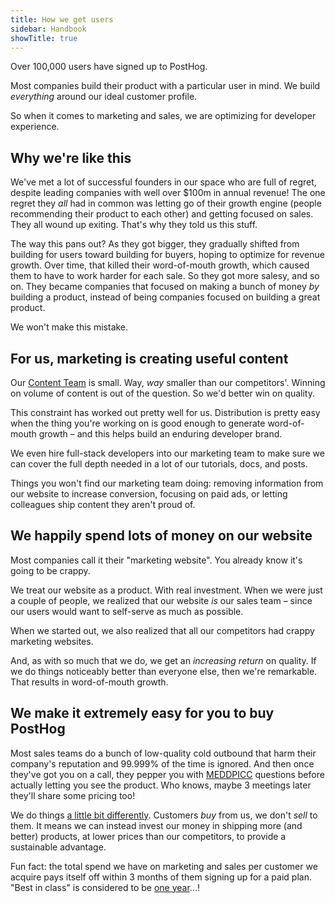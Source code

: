 ```yaml
---
title: How we get users
sidebar: Handbook
showTitle: true
---
```


Over 100,000 users have signed up to PostHog.

Most companies build their product with a particular user in mind. We build _everything_ around our ideal customer profile.

So when it comes to marketing and sales, we are optimizing for developer experience.

## Why we're like this

We've met a lot of successful founders in our space who are full of regret, despite leading companies with well over $100m in annual revenue! The one regret they _all_ had in common was letting go of their growth engine (people recommending their product to each other) and getting focused on sales. They all wound up exiting. That's why they told us this stuff.

The way this pans out? As they got bigger, they gradually shifted from building for users toward building for buyers, hoping to optimize for revenue growth. Over time, that killed their word-of-mouth growth, which caused them to have to work harder for each sale. So they got more salesy, and so on. They became companies that focused on making a bunch of money _by_ building a product, instead of being companies focused on building a great product.

We won't make this mistake.

## For us, marketing is creating useful content

Our [Content Team](/teams/content) is small. Way, _way_ smaller than our competitors'. Winning on volume of content is out of the question. So we'd better win on quality.

This constraint has worked out pretty well for us. Distribution is pretty easy when the thing you're working on is good enough to generate word-of-mouth growth – and this helps build an enduring developer brand.

We even hire full-stack developers into our marketing team to make sure we can cover the full depth needed in a lot of our tutorials, docs, and posts.

Things you won't find our marketing team doing: removing information from our website to increase conversion, focusing on paid ads, or letting colleagues ship content they aren't proud of.

## We happily spend lots of money on our website

Most companies call it their "marketing website". You already know it's going to be crappy.

We treat our website as a product. With real investment. When we were just a couple of people, we realized that our website _is_ our sales team – since our users would want to self-serve as much as possible.

When we started out, we also realized that all our competitors had crappy marketing websites.

And, as with so much that we do, we get an _increasing return_ on quality. If we do things noticeably better than everyone else, then we're remarkable. That results in word-of-mouth growth.

## We make it extremely easy for you to buy PostHog

Most sales teams do a bunch of low-quality cold outbound that harm their company's reputation and 99.999% of the time is ignored. And then once they've got you on a call, they pepper you with [MEDDPICC](https://www.getweflow.com/blog/meddpicc) questions before actually letting you see the product. Who knows, maybe 3 meetings later they'll share some pricing too!

We do things [a little bit differently](/sales). Customers _buy_ from us, we don't _sell_ to them. It means we can instead invest our money in shipping more (and better) products, at lower prices than our competitors, to provide a sustainable advantage.

Fun fact: the total spend we have on marketing and sales per customer we acquire pays itself off within 3 months of them signing up for a paid plan. "Best in class" is considered to be [one year](https://openviewpartners.com/blog/cac-payback-basics-what-it-is-how-to-calculate-it-and-why-it-matters/)...!
